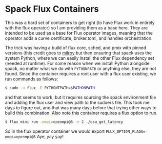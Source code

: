 # Spack Flux Containers

This was a hard set of containers to get right (to have Flux work in entirely with the
flux operator) so I am providing them as a base here. They are intended to be used
as a base for Flux operator images, meaning that the operator adds a curve
certificate, broker.toml, and handles orchestration.

The trick was having a build of flux core, sched, and pmix with pinned versions
(this credit goes to [milroy](https://github.com/milroy) but then ensuring
that spack uses the system Python, where we can easily install the other Flux
dependency set (needed at runtime). For some reason when we install Python alongside
spack, no matter what we do with `PYTHONPATH` or anything else, they are not found.
Since the container requires a root user with a flux user existing, we run
commands as follows:

```bash
$ sudo -u flux -E PYTHONTPATH=$PATHONPATH 
```

and that seems to work, but it requires sourcing the spack environment file and
adding the flux user and view path to the sudoers file. This took me days to figure out,
and that was many days before that trying other ways to build this combination. 
Also note this container requires a flux option to run. 

```bash
$ flux mini run -ompi=openmpi@5 -n 2 ./osu_get_latency
```
So in the flux operator container we would export `FLUX_OPTION_FLAGS=-ompi=openmpi@5`
Aye, yay yay!
